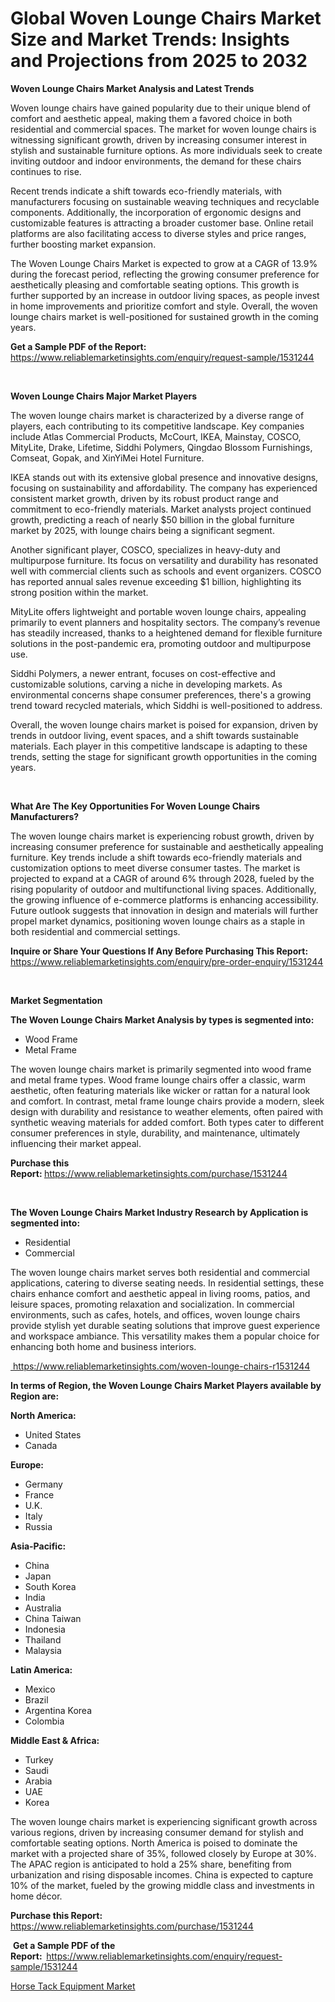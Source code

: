 <p><h1>Global Woven Lounge Chairs Market Size and Market Trends: Insights and Projections from 2025 to 2032</h1></p><p><strong>Woven Lounge Chairs Market Analysis and Latest Trends</strong></p>
<p><p>Woven lounge chairs have gained popularity due to their unique blend of comfort and aesthetic appeal, making them a favored choice in both residential and commercial spaces. The market for woven lounge chairs is witnessing significant growth, driven by increasing consumer interest in stylish and sustainable furniture options. As more individuals seek to create inviting outdoor and indoor environments, the demand for these chairs continues to rise.</p><p>Recent trends indicate a shift towards eco-friendly materials, with manufacturers focusing on sustainable weaving techniques and recyclable components. Additionally, the incorporation of ergonomic designs and customizable features is attracting a broader customer base. Online retail platforms are also facilitating access to diverse styles and price ranges, further boosting market expansion.</p><p>The Woven Lounge Chairs Market is expected to grow at a CAGR of 13.9% during the forecast period, reflecting the growing consumer preference for aesthetically pleasing and comfortable seating options. This growth is further supported by an increase in outdoor living spaces, as people invest in home improvements and prioritize comfort and style. Overall, the woven lounge chairs market is well-positioned for sustained growth in the coming years.</p></p>
<p><strong>Get a Sample PDF of the Report:&nbsp;</strong> <a href="https://www.reliablemarketinsights.com/enquiry/request-sample/1531244?utm_campaign=2248&utm_medium=2&utm_source=Github&utm_content=ia&utm_term=06022025&utm_id=woven-lounge-chairs">https://www.reliablemarketinsights.com/enquiry/request-sample/1531244</a></p>
<p>&nbsp;</p>
<p><strong>Woven Lounge Chairs Major Market Players</strong></p>
<p><p>The woven lounge chairs market is characterized by a diverse range of players, each contributing to its competitive landscape. Key companies include Atlas Commercial Products, McCourt, IKEA, Mainstay, COSCO, MityLite, Drake, Lifetime, Siddhi Polymers, Qingdao Blossom Furnishings, Comseat, Gopak, and XinYiMei Hotel Furniture.</p><p>IKEA stands out with its extensive global presence and innovative designs, focusing on sustainability and affordability. The company has experienced consistent market growth, driven by its robust product range and commitment to eco-friendly materials. Market analysts project continued growth, predicting a reach of nearly $50 billion in the global furniture market by 2025, with lounge chairs being a significant segment.</p><p>Another significant player, COSCO, specializes in heavy-duty and multipurpose furniture. Its focus on versatility and durability has resonated well with commercial clients such as schools and event organizers. COSCO has reported annual sales revenue exceeding $1 billion, highlighting its strong position within the market.</p><p>MityLite offers lightweight and portable woven lounge chairs, appealing primarily to event planners and hospitality sectors. The company’s revenue has steadily increased, thanks to a heightened demand for flexible furniture solutions in the post-pandemic era, promoting outdoor and multipurpose use.</p><p>Siddhi Polymers, a newer entrant, focuses on cost-effective and customizable solutions, carving a niche in developing markets. As environmental concerns shape consumer preferences, there's a growing trend toward recycled materials, which Siddhi is well-positioned to address.</p><p>Overall, the woven lounge chairs market is poised for expansion, driven by trends in outdoor living, event spaces, and a shift towards sustainable materials. Each player in this competitive landscape is adapting to these trends, setting the stage for significant growth opportunities in the coming years.</p></p>
<p>&nbsp;</p>
<p><strong>What Are The Key Opportunities For Woven Lounge Chairs Manufacturers?</strong></p>
<p><p>The woven lounge chairs market is experiencing robust growth, driven by increasing consumer preference for sustainable and aesthetically appealing furniture. Key trends include a shift towards eco-friendly materials and customization options to meet diverse consumer tastes. The market is projected to expand at a CAGR of around 6% through 2028, fueled by the rising popularity of outdoor and multifunctional living spaces. Additionally, the growing influence of e-commerce platforms is enhancing accessibility. Future outlook suggests that innovation in design and materials will further propel market dynamics, positioning woven lounge chairs as a staple in both residential and commercial settings.</p></p>
<p><strong>Inquire or Share Your Questions If Any Before Purchasing This Report:</strong> <a href="https://www.reliablemarketinsights.com/enquiry/pre-order-enquiry/1531244?utm_campaign=2248&utm_medium=2&utm_source=Github&utm_content=ia&utm_term=06022025&utm_id=woven-lounge-chairs">https://www.reliablemarketinsights.com/enquiry/pre-order-enquiry/1531244</a></p>
<p>&nbsp;</p>
<p><strong>Market Segmentation</strong></p>
<p><strong>The Woven Lounge Chairs Market Analysis by types is segmented into:</strong></p>
<p><ul><li>Wood Frame</li><li>Metal Frame</li></ul></p>
<p><p>The woven lounge chairs market is primarily segmented into wood frame and metal frame types. Wood frame lounge chairs offer a classic, warm aesthetic, often featuring materials like wicker or rattan for a natural look and comfort. In contrast, metal frame lounge chairs provide a modern, sleek design with durability and resistance to weather elements, often paired with synthetic weaving materials for added comfort. Both types cater to different consumer preferences in style, durability, and maintenance, ultimately influencing their market appeal.</p></p>
<p><strong>Purchase this Report:&nbsp;</strong><a href="https://www.reliablemarketinsights.com/purchase/1531244?utm_campaign=2248&utm_medium=2&utm_source=Github&utm_content=ia&utm_term=06022025&utm_id=woven-lounge-chairs">https://www.reliablemarketinsights.com/purchase/1531244</a></p>
<p>&nbsp;</p>
<p><strong>The Woven Lounge Chairs Market Industry Research by Application is segmented into:</strong></p>
<p><ul><li>Residential</li><li>Commercial</li></ul></p>
<p><p>The woven lounge chairs market serves both residential and commercial applications, catering to diverse seating needs. In residential settings, these chairs enhance comfort and aesthetic appeal in living rooms, patios, and leisure spaces, promoting relaxation and socialization. In commercial environments, such as cafes, hotels, and offices, woven lounge chairs provide stylish yet durable seating solutions that improve guest experience and workspace ambiance. This versatility makes them a popular choice for enhancing both home and business interiors.</p></p>
<p><a href="https://www.reliablemarketinsights.com/woven-lounge-chairs-r1531244?utm_campaign=2248&utm_medium=2&utm_source=Github&utm_content=ia&utm_term=06022025&utm_id=woven-lounge-chairs">&nbsp;https://www.reliablemarketinsights.com/woven-lounge-chairs-r1531244</a></p>
<p><strong>In terms of Region, the Woven Lounge Chairs Market Players available by Region are:</strong></p>
<p>
    <p> <strong> North America: </strong>
        <ul>
            <li>United States</li>
            <li>Canada</li>
        </ul>
        </p> 
    <p> <strong> Europe: </strong>
        <ul>
            <li>Germany</li>
            <li>France</li>
            <li>U.K.</li>
            <li>Italy</li>
            <li>Russia</li>
        </ul>
        </p> 
    <p> <strong> Asia-Pacific: </strong>
        <ul>
            <li>China</li>
            <li>Japan</li>
            <li>South Korea</li>
            <li>India</li>
            <li>Australia</li>
            <li>China Taiwan</li>
            <li>Indonesia</li>
            <li>Thailand</li>
            <li>Malaysia</li>
        </ul>
        </p> 
    <p> <strong> Latin America: </strong>
        <ul>
            <li>Mexico</li>
            <li>Brazil</li>
            <li>Argentina Korea</li>
            <li>Colombia</li>
        </ul>
        </p> 
    <p> <strong> Middle East & Africa: </strong>
        <ul>
            <li>Turkey</li>
            <li>Saudi</li>
            <li>Arabia</li>
            <li>UAE</li>
            <li>Korea</li>
        </ul>
    </p>
    </p>
<p><p>The woven lounge chairs market is experiencing significant growth across various regions, driven by increasing consumer demand for stylish and comfortable seating options. North America is poised to dominate the market with a projected share of 35%, followed closely by Europe at 30%. The APAC region is anticipated to hold a 25% share, benefiting from urbanization and rising disposable incomes. China is expected to capture 10% of the market, fueled by the growing middle class and investments in home décor.</p></p>
<p><strong>Purchase this Report: </strong><a href="https://www.reliablemarketinsights.com/purchase/1531244?utm_campaign=2248&utm_medium=2&utm_source=Github&utm_content=ia&utm_term=06022025&utm_id=woven-lounge-chairs">https://www.reliablemarketinsights.com/purchase/1531244</a></p>
<p>&nbsp;<strong>Get a Sample PDF of the Report:&nbsp;&nbsp;</strong><a href="https://www.reliablemarketinsights.com/enquiry/request-sample/1531244?utm_campaign=2248&utm_medium=2&utm_source=Github&utm_content=ia&utm_term=06022025&utm_id=woven-lounge-chairs">https://www.reliablemarketinsights.com/enquiry/request-sample/1531244</a></p>
<p><strong></strong></p>
<p><p><a href="https://github.com/hammelximalschid/Market-Research-Report-List-1/blob/main/horse-tack-equipment-market.md?utm_campaign=2248&utm_medium=2&utm_source=Github&utm_content=ia&utm_term=06022025&utm_id=woven-lounge-chairs">Horse Tack Equipment Market</a></p></p>